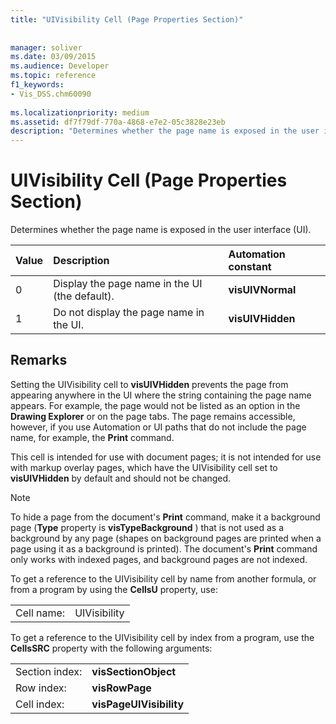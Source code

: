 ```yaml
---
title: "UIVisibility Cell (Page Properties Section)"
 
 
manager: soliver
ms.date: 03/09/2015
ms.audience: Developer
ms.topic: reference
f1_keywords:
- Vis_DSS.chm60090
 
ms.localizationpriority: medium
ms.assetid: df7f79df-770a-4868-e7e2-05c3828e23eb
description: "Determines whether the page name is exposed in the user interface (UI)."
---
```


# UIVisibility Cell (Page Properties Section)

Determines whether the page name is exposed in the user interface (UI).
  
|**Value**|**Description**|**Automation constant**|
|:-----|:-----|:-----|
|0  <br/> |Display the page name in the UI (the default). |**visUIVNormal** <br/> |
|1  <br/> |Do not display the page name in the UI. |**visUIVHidden** <br/> |
   
## Remarks

Setting the UIVisibility cell to **visUIVHidden** prevents the page from appearing anywhere in the UI where the string containing the page name appears. For example, the page would not be listed as an option in the **Drawing Explorer** or on the page tabs. The page remains accessible, however, if you use Automation or UI paths that do not include the page name, for example, the **Print** command. 
  
 This cell is intended for use with document pages; it is not intended for use with markup overlay pages, which have the UIVisibility cell set to **visUIVHidden** by default and should not be changed. 
  
> [!NOTE]
> To hide a page from the document's **Print** command, make it a background page (**Type** property is **visTypeBackground** ) that is not used as a background by any page (shapes on background pages are printed when a page using it as a background is printed). The document's **Print** command only works with indexed pages, and background pages are not indexed. 
  
To get a reference to the UIVisibility cell by name from another formula, or from a program by using the **CellsU** property, use: 
  
|||
|:-----|:-----|
|Cell name:  <br/> |UIVisibility  <br/> |
   
To get a reference to the UIVisibility cell by index from a program, use the **CellsSRC** property with the following arguments: 
  
|||
|:-----|:-----|
|Section index:  <br/> |**visSectionObject** <br/> |
|Row index:  <br/> |**visRowPage** <br/> |
|Cell index:  <br/> |**visPageUIVisibility** <br/> |
   

